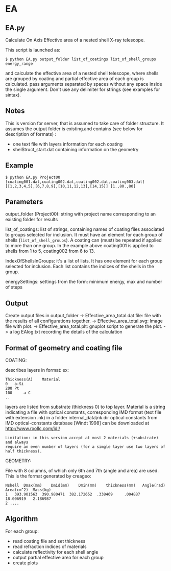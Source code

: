 # EA

EA.py
----------
Calculate On Axis Effective area of a nested shell X-ray telescope.

This script is launched as:

    $ python EA.py output_folder list_of_coatings list_of_shell_groups energy_range

and calculate the effective area of a nested shell telescope, where shells are grouped
by coating and partial effective area of each group is calculated.
pass arguments separated by spaces without any space inside the single argument.
Don't use any delimiter for strings (see examples for sintax).

Notes
----------
This is version for server, that is assumed to take care of folder structure.
It assumes the output folder is existing.and contains 
(see below for description of formats) :
* one text file with layers information for each coating
* shelStruct_start.dat containing information on the geometry

Example
----------
    $ python EA.py Project00 [coating001.dat,coating002.dat,coating002.dat,coating003.dat] [[1,2,3,4,5],[6,7,8,9],[10,11,12,13],[14,15]] [1.,80.,80]
    
Parameters
----------

output_folder (Project00): string with project name corresponding to an existing folder for results

list_of_coatings: list of strings, containing names of coating files associated to groups selected for inclusion. It must have an element for each group of shells (`list_of_shell_groups`). A coating can (must) be repeated if applied to more than one group. In the example above coating001 is applied to shells from 1 to 5, coating002 from 6 to 13.

IndexOfShellsInGroups: it's a list of lists. It has one element for each group selected for inclusion. Each list contains the indices of the shells in the group.

energySettings: settings from the form: minimum energy, max and number of steps

Output
-----------
Create output files in output_folder
	-> Effective_area_total.dat file: file with the results of all configurations together.
	-> Effective_area_total.svg: Image file with plot.
	-> Effective_area_total.plt: gnuplot script to generate the plot.
	-> a log EAlog.txt recording the details of the calculation


Format of geometry and coating file
----------
COATING:

describes layers in format:
ex:

	Thickness(A)	Material
	0	a-Si
	200	Pt
	100     a-C
	..

layers are listed from substrate (thickness 0) to top layer. Material is a string indicating a file
with optical constants, corresponding IMD format (text file with extension .nk) 
in a folder internal_data\nk.dir
optical constants from IMD optical-constants database [Windt 1998] can be downloaded at http://www.rxollc.com/idl/

    Limitation: in this version accept at most 2 materials (+substrate) and always
    require an even number of layers (for a simgle layer use two layers of half thickness).

GEOMETRY:

File with 8 columns, of which only 6th and 7th (angle and area) are used.
This is the format generated by creageo:

	Nshell	Dmax(mm)	Dmid(mm)	Dmin(mm)	thickness(mm)	Angle(rad)	Area(cm^2)	Mass(kg)
	1	393.901563	390.980471	382.172652	.338469		.004887		18.006919	2.186987
	2 ....


Algorithm
----------
For each group:
* read coating file and set thickness 
* read refraction indices of materials
* calculate reflectivity for each shell angle
* output partial effective area for each group
* create plots


